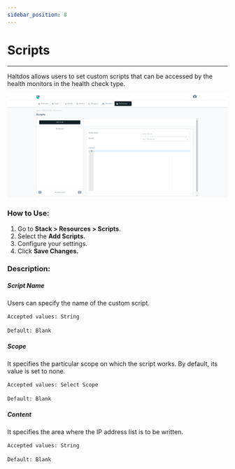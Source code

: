 ```yaml
---
sidebar_position: 8
---
```


# Scripts

---

Haltdos allows users to set custom scripts that can be accessed by the health monitors in the health check type.
  
![Scripts](/img/platform/v8/docs/scripts.png)

### How to Use:

1. Go to **Stack > Resources > Scripts**.
2. Select the **Add Scripts.**
3. Configure your settings. 
4. Click **Save Changes.**

### Description:

##### **Script Name**

Users can specify the name of the custom script.

    Accepted values: String

    Default: Blank 

##### **Scope**

It specifies the particular scope on which the script works. By default, its value is set to none.

    Accepted values: Select Scope

    Default: Blank 

##### **Content**

It specifies the area where the IP address list is to be written.

    Accepted values: String

    Default: Blank 


